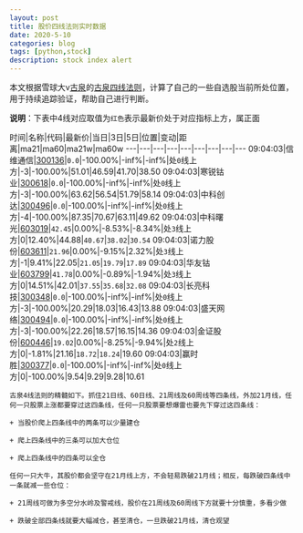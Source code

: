 ```yaml
---
layout: post
title: 股价四线法则实时数据
date: 2020-5-10
categories: blog
tags: [python,stock]
description: stock index alert
---
```



本文根据雪球大v[古泉](https://xueqiu.com/u/7148646888)的[古泉四线法则](https://xueqiu.com/7148646888/130498192)，计算了自己的一些自选股当前所处位置，用于持续追踪验证，帮助自己进行判断。

**说明**：下表中4线对应取值为`红色`表示最新价处于对应指标上方，属正面

时间|名称|代码|最新价|当日|3日|5日|位置|变动|距离|ma21|ma60|ma21w|ma60w
---|---|---|---|---|---|---|---|---
09:04:03|信维通信|[300136](https://xueqiu.com/S/SZ300136)|`0.0`|-100.00%|-inf%|-inf%|处`0`线上方|-3|-100.00%|51.01|46.59|41.70|38.50
09:04:03|寒锐钴业|[300618](https://xueqiu.com/S/SZ300618)|`0.0`|-100.00%|-inf%|-inf%|处`0`线上方|-3|-100.00%|63.62|56.54|51.79|58.14
09:04:03|中科创达|[300496](https://xueqiu.com/S/SZ300496)|`0.0`|-100.00%|-inf%|-inf%|处`0`线上方|-4|-100.00%|87.35|70.67|63.11|49.62
09:04:03|中科曙光|[603019](https://xueqiu.com/S/SH603019)|`42.45`|0.00%|-8.53%|-8.34%|处`3`线上方|0|12.40%|44.88|`40.67`|`38.02`|`30.54`
09:04:03|诺力股份|[603611](https://xueqiu.com/S/SH603611)|`21.96`|0.00%|-9.15%|2.32%|处`3`线上方|-1|9.41%|22.05|`21.05`|`19.79`|`17.89`
09:04:03|华友钴业|[603799](https://xueqiu.com/S/SH603799)|`41.78`|0.00%|-0.89%|-1.94%|处`3`线上方|0|14.51%|42.01|`37.55`|`35.68`|`32.08`
09:04:03|长亮科技|[300348](https://xueqiu.com/S/SZ300348)|`0.0`|-100.00%|-inf%|-inf%|处`0`线上方|-3|-100.00%|20.29|18.03|16.43|13.88
09:04:03|盛天网络|[300494](https://xueqiu.com/S/SZ300494)|`0.0`|-100.00%|-inf%|-inf%|处`0`线上方|-3|-100.00%|22.26|18.57|16.15|14.36
09:04:03|金证股份|[600446](https://xueqiu.com/S/SH600446)|`19.02`|0.00%|-8.25%|-9.94%|处`2`线上方|0|-1.81%|21.16|`18.72`|`18.24`|19.60
09:04:03|赢时胜|[300377](https://xueqiu.com/S/SZ300377)|`0.0`|-100.00%|-inf%|-inf%|处`0`线上方|0|-100.00%|9.54|9.29|9.28|10.61

```
古泉4线法则的精髓如下。抓住21日线、60日线、21周线及60周线等四条线，外加21月线，任何一只股票上涨都要穿过这四条线，任何一只股票要想爆雷也要先下穿过这四条线：

+ 当股价爬上四条线中的两条可以少量建仓

+ 爬上四条线中的三条可以加大仓位

+ 爬上四条线中的四条可以全仓

任何一只大牛，其股价都会坚守在21月线上方，不会轻易跌破21月线；相反，每跌破四条线中一条就减一些仓位：

+ 21周线可做为多空分水岭及警戒线，股价在21周线及60周线下方就要十分慎重，多看少做

+ 跌破全部四条线就要大幅减仓，甚至清仓，一旦跌破21月线，清仓观望
```